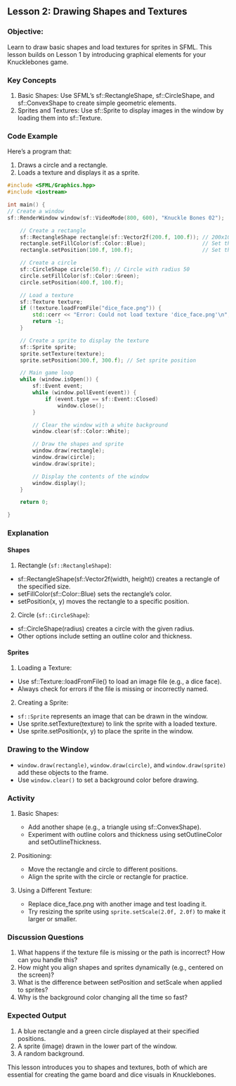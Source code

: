 ## Lesson 2: Drawing Shapes and Textures

### Objective:

Learn to draw basic shapes and load textures for sprites in SFML. This lesson builds on Lesson 1 by introducing graphical elements for your Knucklebones game.

### Key Concepts

1. Basic Shapes: Use SFML’s sf::RectangleShape, sf::CircleShape, and sf::ConvexShape to create simple geometric elements.
2. Sprites and Textures: Use sf::Sprite to display images in the window by loading them into sf::Texture.

### Code Example

Here’s a program that:

1. Draws a circle and a rectangle.
2. Loads a texture and displays it as a sprite.

```cpp
#include <SFML/Graphics.hpp>
#include <iostream>

int main() {
// Create a window
sf::RenderWindow window(sf::VideoMode(800, 600), "Knuckle Bones 02");

    // Create a rectangle
    sf::RectangleShape rectangle(sf::Vector2f(200.f, 100.f)); // 200x100 rectangle
    rectangle.setFillColor(sf::Color::Blue);                  // Set the fill color
    rectangle.setPosition(100.f, 100.f);                      // Set the position

    // Create a circle
    sf::CircleShape circle(50.f); // Circle with radius 50
    circle.setFillColor(sf::Color::Green);
    circle.setPosition(400.f, 100.f);

    // Load a texture
    sf::Texture texture;
    if (!texture.loadFromFile("dice_face.png")) {
        std::cerr << "Error: Could not load texture 'dice_face.png'\n";
        return -1;
    }

    // Create a sprite to display the texture
    sf::Sprite sprite;
    sprite.setTexture(texture);
    sprite.setPosition(300.f, 300.f); // Set sprite position

    // Main game loop
    while (window.isOpen()) {
        sf::Event event;
        while (window.pollEvent(event)) {
            if (event.type == sf::Event::Closed)
                window.close();
        }

        // Clear the window with a white background
        window.clear(sf::Color::White);

        // Draw the shapes and sprite
        window.draw(rectangle);
        window.draw(circle);
        window.draw(sprite);

        // Display the contents of the window
        window.display();
    }

    return 0;

}
```

### Explanation

#### Shapes

1. Rectangle (`sf::RectangleShape`):

- sf::RectangleShape(sf::Vector2f(width, height)) creates a rectangle of the specified size.
- setFillColor(sf::Color::Blue) sets the rectangle’s color.
- setPosition(x, y) moves the rectangle to a specific position.

2. Circle (`sf::CircleShape`):

- sf::CircleShape(radius) creates a circle with the given radius.
- Other options include setting an outline color and thickness.

#### Sprites

1. Loading a Texture:

- Use sf::Texture::loadFromFile() to load an image file (e.g., a dice face).
- Always check for errors if the file is missing or incorrectly named.

2. Creating a Sprite:

- `sf::Sprite` represents an image that can be drawn in the window.
- Use sprite.setTexture(texture) to link the sprite with a loaded texture.
- Use sprite.setPosition(x, y) to place the sprite in the window.

### Drawing to the Window

- `window.draw(rectangle)`, `window.draw(circle)`, and `window.draw(sprite)` add these objects to the frame.
- Use `window.clear()` to set a background color before drawing.

### Activity

1. Basic Shapes:

   - Add another shape (e.g., a triangle using sf::ConvexShape).
   - Experiment with outline colors and thickness using setOutlineColor and setOutlineThickness.

2. Positioning:

   - Move the rectangle and circle to different positions.
   - Align the sprite with the circle or rectangle for practice.

3. Using a Different Texture:

   - Replace dice_face.png with another image and test loading it.
   - Try resizing the sprite using `sprite.setScale(2.0f, 2.0f)` to make it larger or smaller.

### Discussion Questions

1. What happens if the texture file is missing or the path is incorrect? How can you handle this?
2. How might you align shapes and sprites dynamically (e.g., centered on the screen)?
3. What is the difference between setPosition and setScale when applied to sprites?
4. Why is the background color changing all the time so fast?

### Expected Output

1. A blue rectangle and a green circle displayed at their specified positions.
2. A sprite (image) drawn in the lower part of the window.
3. A random background.

This lesson introduces you to shapes and textures, both of which are essential for creating the game board and dice visuals in Knucklebones.
